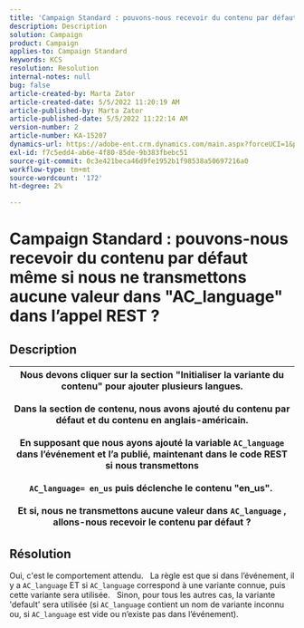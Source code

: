 ```yaml
---
title: 'Campaign Standard : pouvons-nous recevoir du contenu par défaut même si nous ne transmettons aucune valeur dans "AC_language" dans l’appel REST ?'
description: Description
solution: Campaign
product: Campaign
applies-to: Campaign Standard
keywords: KCS
resolution: Resolution
internal-notes: null
bug: false
article-created-by: Marta Zator
article-created-date: 5/5/2022 11:20:19 AM
article-published-by: Marta Zator
article-published-date: 5/5/2022 11:22:14 AM
version-number: 2
article-number: KA-15207
dynamics-url: https://adobe-ent.crm.dynamics.com/main.aspx?forceUCI=1&pagetype=entityrecord&etn=knowledgearticle&id=64ef1f53-65cc-ec11-a7b5-6045bd00dbbc
exl-id: f7c5edd4-ab6e-4f80-85de-9b383fbebc51
source-git-commit: 0c3e421beca46d9fe1952b1f98538a50697216a0
workflow-type: tm+mt
source-wordcount: '172'
ht-degree: 2%

---
```


# Campaign Standard : pouvons-nous recevoir du contenu par défaut même si nous ne transmettons aucune valeur dans &quot;AC_language&quot; dans l’appel REST ?

## Description



| Nous devons cliquer sur la section &quot;Initialiser la variante du contenu&quot; pour ajouter plusieurs langues.<br>   <br>  Dans la section de contenu, nous avons ajouté du contenu par défaut et du contenu en anglais-américain.<br>   <br>  En supposant que nous ayons ajouté la variable `AC_language` dans l’événement et l’a publié, maintenant dans le code REST si nous transmettons<br><br>  `AC_language= en_us` puis déclenche le contenu &quot;en_us&quot;. <br><br>  Et si, nous ne transmettons aucune valeur dans `AC_language` , allons-nous recevoir le contenu par défaut ? |
| --- |



## Résolution


Oui, c&#39;est le comportement attendu.
 
La règle est que si dans l’événement, il y a `AC_language` ET si `AC_language` correspond à une variante connue, puis cette variante sera utilisée.
 
Sinon, pour tous les autres cas, la variante &#39;default&#39; sera utilisée (si `AC_language` contient un nom de variante inconnu ou, si `AC_language` est vide ou n’existe pas dans l’événement).
